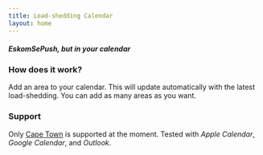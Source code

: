 ```yaml
---
title: Load-shedding Calendar
layout: home
---
```


#### _EskomSePush, but in your calendar_

### How does it work?
Add an area to your calendar. This will update automatically with the latest load-shedding. You can add as many areas as you want.


### Support
Only [Cape Town](https://www.capetown.gov.za/Family%20and%20home/Residential-utility-services/Residential-electricity-services/Load-shedding-and-outages) is supported at the moment.
Tested with _Apple Calendar_, _Google Calendar_, and _Outlook_.
